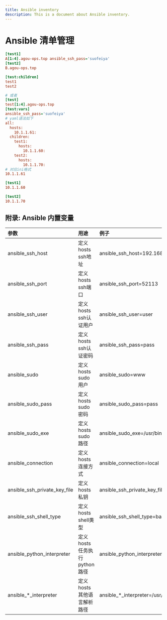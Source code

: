 ```yaml
---
title: Ansible inventory
description: This is a document about Ansible inventory.
---
```


# Ansible 清单管理

```ini
[test1]
A[1:4].agou-ops.top ansible_ssh_pass='suofeiya'
[test2]
B.agou-ops.top

[test:children]
test1
test2

# 或者
[test]
test[1:4].agou-ops.top
[test:vars]
ansible_ssh_pass='suofeiya'
# yaml语法如下
all:
  hosts:
    10.1.1.61:
  children:
    test1:
      hosts:
        10.1.1.60:
    test2:
      hosts:
        10.1.1.70:
# 对应ini格式
10.1.1.61

[test1]
10.1.1.60

[test2]
10.1.1.70
```

## 附录: Ansible 内置变量

| 参数                         | 用途                         | 例子                                          |
| :--------------------------- | :--------------------------- | :-------------------------------------------- |
| ansible_ssh_host             | 定义hosts ssh地址            | ansible_ssh_host=192.168.6.240                |
| ansible_ssh_port             | 定义hosts ssh端口            | ansible_ssh_port=52113                        |
| ansible_ssh_user             | 定义hosts ssh认证用户        | ansible_ssh_user=user                         |
| ansible_ssh_pass             | 定义hosts ssh认证密码        | ansible_ssh_pass=pass                         |
| ansible_sudo                 | 定义hosts sudo用户           | ansible_sudo=www                              |
| ansible_sudo_pass            | 定义hosts sudo密码           | ansible_sudo_pass=pass                        |
| ansible_sudo_exe             | 定义hosts sudo路径           | ansible_sudo_exe=/usr/bin/sudo                |
| ansible_connection           | 定义hosts 连接方式           | ansible_connection=local                      |
| ansible_ssh_private_key_file | 定义hosts 私钥               | ansible_ssh_private_key_file=/root/key        |
| ansible_ssh_shell_type       | 定义hosts shell类型          | ansible_ssh_shell_type=bash                   |
| ansible_python_interpreter   | 定义hosts 任务执行python路径 | ansible_python_interpreter=/usr/bin/python2.7 |
| ansible_*_interpreter        | 定义hosts 其他语言解析路径   | ansible_*_interpreter=/usr/bin/ruby           |